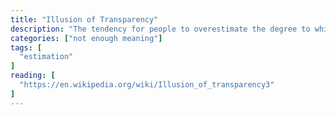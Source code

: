 ```yaml
---
title: "Illusion of Transparency"
description: "The tendency for people to overestimate the degree to which their personal mental state is known by others, and to overestimate how well they understand others' personal mental states."
categories: ["not enough meaning"]
tags: [
  "estimation"
]
reading: [
  "https://en.wikipedia.org/wiki/Illusion_of_transparency3"
]
---
```


